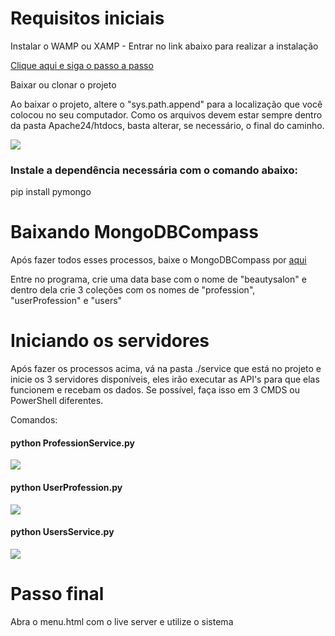 <h1>Requisitos iniciais</h1>
<p>Instalar o WAMP ou XAMP - Entrar no link abaixo para realizar a instalação</p>
<a href="https://blog.templatetoaster.com/how-to-install-wamp/">Clique aqui e siga o passo a passo</a>
<p>Baixar ou clonar o projeto</p>
<p>Ao baixar o projeto, altere o "sys.path.append" para a localização que você colocou no seu computador. Como os arquivos devem estar sempre dentro da pasta Apache24/htdocs, basta alterar, se necessário, o final do caminho.</p>
<img style="max-width: 100%" src="https://imgur.com/EHnDHJy.jpg"/>
<h3>Instale a dependência necessária com o comando abaixo:</h3>
<p>pip install pymongo</p>
<h1>Baixando MongoDBCompass</h1>
<p>Após fazer todos esses processos, baixe o MongoDBCompass por <a href="https://www.mongodb.com/try/download/shell">aqui</a></p>
<p>Entre no programa, crie uma data base com o nome de "beautysalon" e dentro dela crie 3 coleções com os nomes de "profession", "userProfession" e "users"</p>
<h1>Iniciando os servidores</h1>
<p>Após fazer os processos acima, vá na pasta ./service que está no projeto e inicie os 3 servidores disponíveis, eles irão executar as API's 
para que elas funcionem e recebam os dados. Se possível, faça isso em 3 CMDS ou PowerShell diferentes.</p>
<p>Comandos: </p>
<h4>python ProfessionService.py</h4>
<img style="max-width: 100%" src="https://imgur.com/lFLpzV4.jpg"/>
<h4>python UserProfession.py</h4>
<img style="max-width: 100%" src="https://imgur.com/tcpdKpn.jpg"/>
<h4>python UsersService.py</h4>
<img style="max-width: 100%" src="https://imgur.com/UfKCnUM.jpg"/>
<h1>Passo final</h1>
<p>Abra o menu.html com o live server e utilize o sistema</p>




